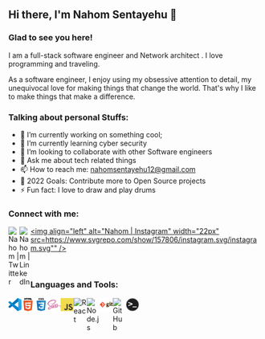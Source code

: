 ## Hi there, I'm Nahom Sentayehu 👋 



### Glad to see you here!

I am a full-stack software engineer and Network architect . I love programming and traveling.

As a software engineer, I enjoy using my obsessive attention to detail, my unequivocal love for making things that change the world. That's why I like to make things that make a difference.

### Talking about personal Stuffs:

- 🔭 I’m currently working on something cool;
- 🌱 I’m currently learning cyber security
- 👯 I’m looking to collaborate with other Software engineers
- 💬 Ask me about tech related things
- 📫 How to reach me: nahomsentayehu12@gmail.com 
- 🥅 2022 Goals: Contribute more to Open Source projects
- ⚡ Fun fact: I love to draw and play drums

### Connect with me:


[<img align="left" alt="Nahom | Twitter" width="22px" src="https://www.svgrepo.com/show/157815/twitter.svg"/>][twitter]
[<img align="left" alt="Nahom | LinkedIn" width="22px" src="https://www.svgrepo.com/show/157006/linkedin.svg"/>][linkedin]
[<img align="left" alt="Nahom | Instagram" width="22px" src=https://www.svgrepo.com/show/157806/instagram.svg/instagram.svg"" />][instagram]

<br />

### Languages and Tools:

<img align="left" alt="Visual Studio Code" width="26px" src="https://raw.githubusercontent.com/github/explore/80688e429a7d4ef2fca1e82350fe8e3517d3494d/topics/visual-studio-code/visual-studio-code.png" />
<img align="left" alt="HTML5" width="26px" src="https://raw.githubusercontent.com/github/explore/80688e429a7d4ef2fca1e82350fe8e3517d3494d/topics/html/html.png" />
<img align="left" alt="CSS3" width="26px" src="https://raw.githubusercontent.com/github/explore/80688e429a7d4ef2fca1e82350fe8e3517d3494d/topics/css/css.png" />
<img align="left" alt="Sass" width="26px" src="https://raw.githubusercontent.com/github/explore/80688e429a7d4ef2fca1e82350fe8e3517d3494d/topics/sass/sass.png" />
<img align="left" alt="JavaScript" width="26px" src="https://raw.githubusercontent.com/github/explore/80688e429a7d4ef2fca1e82350fe8e3517d3494d/topics/javascript/javascript.png" />
<img align="left" alt="React" width="26px" src="https://www.svgrepo.com/show/303500/react-1-logo.svg" />
<img align="left" alt="Node.js" width="26px" src="https://www.svgrepo.com/show/378837/node.svg" />
<img align="left" alt="Git" width="26px" src="https://raw.githubusercontent.com/github/explore/80688e429a7d4ef2fca1e82350fe8e3517d3494d/topics/git/git.png" />
<img align="left" alt="GitHub" width="26px" src="https://www.svgrepo.com/show/217753/github.svg" />
<img align="left" alt="Terminal" width="26px" src="https://raw.githubusercontent.com/github/explore/80688e429a7d4ef2fca1e82350fe8e3517d3494d/topics/terminal/terminal.png" />


<br />
<br />





[twitter]: https://twitter.com/NahiSente
[instagram]: https://instagram.com/Nahom_x
[linkedin]: https://www.linkedin.com/in/nahom-sentayehu-29a471209/

